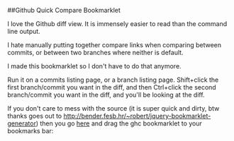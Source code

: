##Github Quick Compare Bookmarklet

I love the Github diff view. It is immensely easier to read than the command line output.

I hate manually putting together compare links when comparing between commits, or between two branches where neither is default.

I made this bookmarklet so I don't have to do that anymore.

Run it on a commits listing page, or a branch listing page. Shift+click the first branch/commit you want in the diff, and then Ctrl+click the
second branch/commit you want in the diff, and you'll be looking at the diff.

If you don't care to mess with the source (it is super quick and dirty, btw thanks goes out to http://bender.fesb.hr/~robert/jquery-bookmarklet-generator)
then you go [here](http://bender.fesb.hr/~robert/jquery-bookmarklet-generator/#name=ghc&minVersion=1.3.2&maxVersion=1.4&code=(function(%24)+%7B%0A++++var+firstBranch+%3D+''%3B%0A++++var+commits+%3D+false%3B%0A++++var+getBranch+%3D+function(href%2C+split)+%7B%0A++++++++var+splitPoint+%3D+(commits)+%3F+'%2F'+%3A+'...'%3B%0A++++++++var+pieces+%3D+href.split(splitPoint)%3B%0A++++++++return+pieces.pop()%3B%0A++++%7D%3B%0A%0A++++%24('table.branches+ul.actions+li+a%2C+ol.commit-group+div.commit-links+a').bind('click'%2C+function(e)+%7B%0A++++++++if(e.ctrlKey)+%7B%0A++++++++++++e.preventDefault()%3B%0A++++++++++++if+(!firstBranch+%7C%7C+firstBranch.trim()+%3D%3D%3D+'')+return%3B%0A++++++++++++var+replace+%3D++(commits)+%3F+%2F%5C%2Fcommits%5C%2F%5B%5E%5C%2F%5D.*%24%2F+%3A+'%2Fbranches'%3B%0A++++++++++++window.location+%3D+window.location.href.replace(replace%2C+'')%2B'%2Fcompare%2F'%2BfirstBranch%2B'...'%2BgetBranch(%24(this).attr('href'))%3B%0A++++++++%7D%0A++++++++%0A++++++++if(e.shiftKey)+%7B%0A++++++++++++e.preventDefault()%3B%0A++++++++++++commits+%3D+(%24(this).parent().hasClass('commit-links'))%3B%0A++++++++++++firstBranch+%3D+getBranch(%24(this).attr('href'))%3B%0A++++++++%7D%0A%0A++++%7D)%3B%0A++++%0A%7D(jQuery))%3B%0A&minify=on&reedit=on&generate=1)
and drag the ghc bookmarklet to your bookmarks bar:
